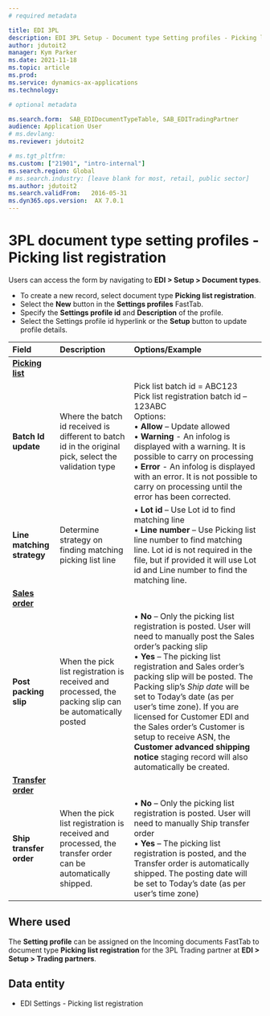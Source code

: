 ```yaml
---
# required metadata

title: EDI 3PL
description: EDI 3PL Setup - Document type Setting profiles - Picking list registration
author: jdutoit2
manager: Kym Parker
ms.date: 2021-11-18
ms.topic: article
ms.prod: 
ms.service: dynamics-ax-applications
ms.technology: 

# optional metadata

ms.search.form:  SAB_EDIDocumentTypeTable, SAB_EDITradingPartner
audience: Application User
# ms.devlang: 
ms.reviewer: jdutoit2

# ms.tgt_pltfrm: 
ms.custom: ["21901", "intro-internal"]
ms.search.region: Global
# ms.search.industry: [leave blank for most, retail, public sector]
ms.author: jdutoit2
ms.search.validFrom:   2016-05-31
ms.dyn365.ops.version:  AX 7.0.1
---
```


# 3PL document type setting profiles - Picking list registration

Users can access the form by navigating to **EDI > Setup > Document types**.

- To create a new record, select document type **Picking list registration**.
- Select the **New** button in the **Settings profiles** FastTab.
- Specify the **Settings profile id** and **Description** of the profile.
- Select the Settings profile id hyperlink or the **Setup** button to update profile details.

**Field**           |	**Description**	                          | **Options/Example**
:-------            |:-------                                   |:----------
<ins>**Picking list**</ins> |
**Batch Id update** | Where the batch id received is different to batch id in the original pick, select the validation type	| Pick list batch id = ABC123 <br> Pick list registration batch id – 123ABC <br> Options: <br> • **Allow** – Update allowed <br> • **Warning** - An infolog is displayed with a warning. It is possible to carry on processing <br> • **Error** - An infolog is displayed with an error. It is not possible to carry on processing until the error has been corrected.
**Line matching strategy**  | Determine strategy on finding matching picking list line	| • **Lot id** – Use Lot id to find matching line <br> • **Line number** – Use Picking list line number to find matching line. Lot id is not required in the file, but if provided it will use Lot id and Line number to find the matching line.
<ins>**Sales order**</ins>  |
**Post packing slip** |	When the pick list registration is received and processed, the packing slip can be automatically posted | • **No** – Only the picking list registration is posted. User will need to manually post the Sales order’s packing slip <br> • **Yes** – The picking list registration and Sales order’s packing slip will be posted. The Packing slip’s _Ship date_ will be set to Today’s date (as per user’s time zone). If you are licensed for Customer EDI and the Sales order’s Customer is setup to receive ASN, the **Customer advanced shipping notice** staging record will also automatically be created.
<ins>**Transfer order**</ins> |
**Ship transfer order** |	When the pick list registration is received and processed, the transfer order can be automatically shipped.	| • **No** – Only the picking list registration is posted. User will need to manually Ship transfer order <br> • **Yes** – The picking list registration is posted, and the Transfer order is automatically shipped. The posting date will be set to Today’s date (as per user’s time zone)

## Where used
The **Setting profile** can be assigned on the Incoming documents FastTab to document type **Picking list registration** for the 3PL Trading partner at **EDI > Setup > Trading partners**.

## Data entity
- EDI Settings - Picking list registration
